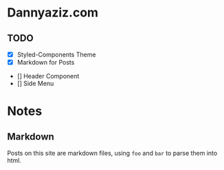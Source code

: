 # Dannyaziz.com

## TODO

- [x] Styled-Components Theme
- [x] Markdown for Posts
- [] Header Component
- [] Side Menu

# Notes

## Markdown

Posts on this site are markdown files, using `foo` and `bar` to parse them into html.
